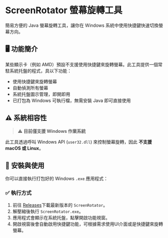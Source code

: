 # ScreenRotator 螢幕旋轉工具

簡易方便的 Java 螢幕旋轉工具，讓你在 Windows 系統中使用快捷鍵快速切換螢幕方向。


## 🖥️ 功能簡介

某些顯示卡（例如 AMD）預設不支援使用快捷鍵來旋轉螢幕。此工具提供一個常駐系統托盤的程式，具以下功能：

- 使用快捷鍵來旋轉螢幕
- 自動偵測所有螢幕
- 系統托盤圖示管理，即開即用
- 已打包為 Windows 可執行檔，無需安裝 Java 即可直接使用


## ⚠️ 系統相容性

> ⚠️ **目前僅支援 Windows 作業系統**

此工具透過呼叫 Windows API (`user32.dll`) 來控制螢幕旋轉，因此 **不支援 macOS 或 Linux**。


## 🧰 安裝與使用

你可以直接執行打包好的 Windows `.exe` 應用程式：

### ✅ 執行方式

1. 前往 [Releases](https://github.com/yungyun351/screen-rotator/releases/latest)下載最新版本的 `ScreenRotator`。
2. 解壓縮後執行 `ScreenRotator.exe`。
3. 應用程式會顯示在系統托盤，點擊開啟功能視窗。
4. 開啟視窗後會自動啟用快捷鍵功能，可根據需求使用UI介面或是快捷鍵來旋轉螢幕。
